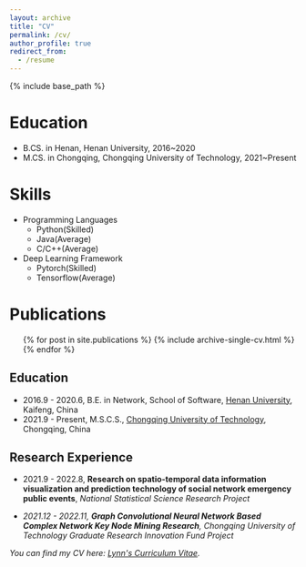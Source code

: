 ```yaml
---
layout: archive
title: "CV"
permalink: /cv/
author_profile: true
redirect_from:
  - /resume
---
```


{% include base_path %}

Education
======
* B.CS. in Henan, Henan University, 2016~2020
* M.CS. in Chongqing, Chongqing University of Technology, 2021~Present

<!-- Work experience
======
* Summer 2015: Research Assistant
  * Github University
  * Duties included: Tagging issues
  * Supervisor: Professor Git

* Fall 2015: Research Assistant
  * Github University
  * Duties included: Merging pull requests
  * Supervisor: Professor Hub -->
  
Skills
======
* Programming Languages
  * Python(Skilled)
  * Java(Average)
  * C/C++(Average)
* Deep Learning Framework
  * Pytorch(Skilled)
  * Tensorflow(Average)

Publications
======
  <ul>{% for post in site.publications %}
    {% include archive-single-cv.html %}
  {% endfor %}</ul>

## Education
* 2016.9 - 2020.6, B.E. in Network, School of Software, [Henan University](http://software.henu.edu.cn/), Kaifeng, China
* 2021.9 - Present, M.S.C.S., [Chongqing University of Technology](https://www.cqut.edu.cn/), Chongqing, China

## Research Experience
* 2021.9 - 2022.8, **Research on spatio-temporal data information visualization and prediction technology of social network emergency public events**, <i>National Statistical Science Research Project<i/> 

* 2021.12 - 2022.11, **Graph Convolutional Neural Network Based
Complex Network Key Node Mining Research**, <i>Chongqing University of Technology Graduate Research Innovation Fund Project<i/>

You can find my CV here: [Lynn's Curriculum Vitae](../files/cv.pdf).
<!-- Talks
======
  <ul>{% for post in site.talks %}
    {% include archive-single-talk-cv.html %}
  {% endfor %}</ul> -->
  
<!-- Teaching
======
  <ul>{% for post in site.teaching %}
    {% include archive-single-cv.html %}
  {% endfor %}</ul> -->
  
<!-- Service and leadership
======
* Currently signed in to 43 different slack teams -->